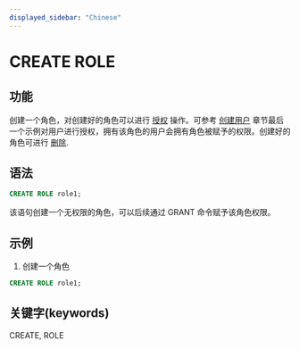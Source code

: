 ```yaml
---
displayed_sidebar: "Chinese"
---
```


# CREATE ROLE

## 功能

创建一个角色，对创建好的角色可以进行 [授权](../account-management/GRANT.md#语法) 操作。可参考 [创建用户](../account-management/CREATE_USER.md) 章节最后一个示例对用户进行授权，拥有该角色的用户会拥有角色被赋予的权限。创建好的角色可进行 [删除](../account-management/DROP_ROLE.md).

## 语法

```sql
CREATE ROLE role1;
```

 该语句创建一个无权限的角色，可以后续通过 GRANT 命令赋予该角色权限。

## 示例

 1. 创建一个角色

  ```sql
  CREATE ROLE role1;
  ```

## 关键字(keywords)

CREATE, ROLE
